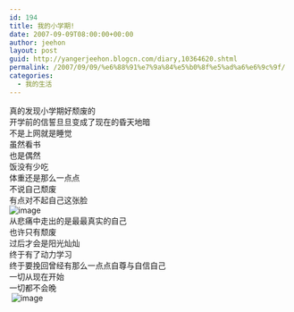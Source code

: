 ```yaml
---
id: 194
title: 我的小学期!
date: 2007-09-09T08:00:00+00:00
author: jeehon
layout: post
guid: http://yangerjeehon.blogcn.com/diary,10364620.shtml
permalink: /2007/09/09/%e6%88%91%e7%9a%84%e5%b0%8f%e5%ad%a6%e6%9c%9f/
categories:
  - 我的生活
---
```

真的发现小学期好颓废的  
开学前的信誓旦旦变成了现在的昏天地暗  
不是上网就是睡觉  
虽然看书  
也是偶然  
饭没有少吃  
体重还是那么一点点  
不说自己颓废  
有点对不起自己这张脸  
<img src="http://images.blogcn.com//2007/9/9/3/yangerjeehon,20070909152006253.gif" alt="image" border="0" />  
从悲痛中走出的是最最真实的自己  
也许只有颓废  
过后才会是阳光灿灿  
终于有了动力学习  
终于要挽回曾经有那么一点点自尊与自信自己  
一切从现在开始  
一切都不会晚  
&nbsp;<img src="http://images.blogcn.com//2007/9/9/3/yangerjeehon,20070909151437785.jpg" alt="image" border="0" />